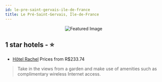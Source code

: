 ```yaml
---
id: le-pre-saint-gervais-ile-de-france
title: Le Pré-Saint-Gervais, Île-de-France
---
```


<center><img src="https://i.travelapi.com/hotels/14000000/13190000/13186600/13186519/baed55d1_z.jpg" alt="Featured Image" /></center>


##  1 star hotels - ⭐️

-    [Hôtel Rachel](https://us.hurb.com/hotels/le-pre-saint-gervais/hotel-rachel-JNP-JP421245?cmp=18055) Prices from R$233.74
   > Take in the views from a garden and make use of amenities such as complimentary wireless Internet access.
